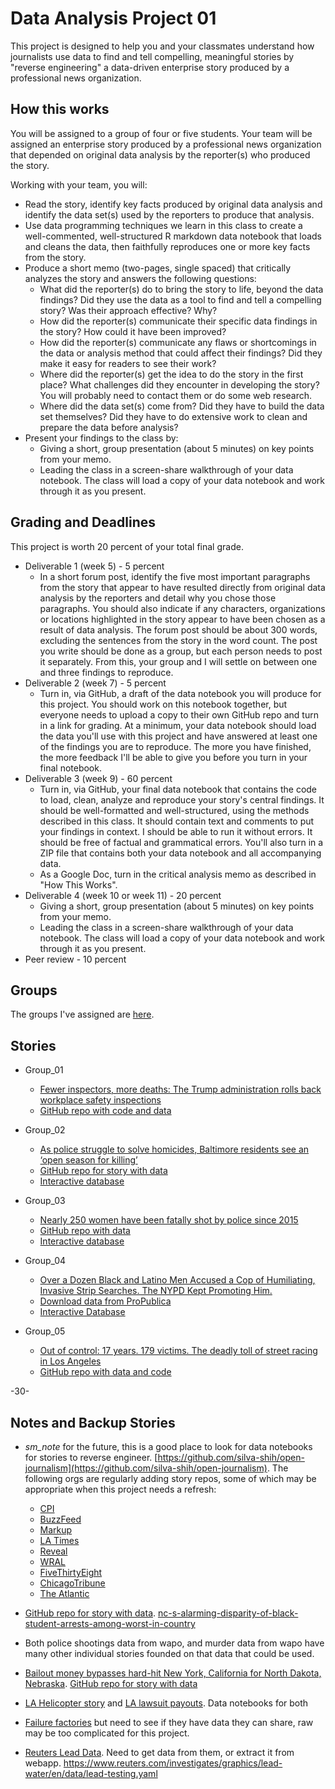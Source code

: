 # Data Analysis Project 01

This project is designed to help you and your classmates understand how journalists use data to find and tell compelling, meaningful stories by "reverse engineering" a data-driven enterprise story produced by a professional news organization.  

## How this works  

You will be assigned to a group of four or five students.  Your team will be assigned an enterprise story produced by a professional news organization that depended on original data analysis by the reporter(s) who produced the story.

Working with your team, you will:
* Read the story, identify key facts produced by original data analysis and identify the data set(s) used by the reporters to produce that analysis.    
* Use data programming techniques we learn in this class to create a well-commented, well-structured R markdown data notebook that loads and cleans the data, then faithfully reproduces one or more key facts from the story.
* Produce a short memo (two-pages, single spaced) that critically analyzes the story and answers the following questions:
  * What did the reporter(s) do to bring the story to life, beyond the data findings? Did they use the data as a tool to find and tell a compelling story? Was their approach effective? Why?     
  * How did the reporter(s) communicate their specific data findings in the story? How could it have been improved?
  * How did the reporter(s) communicate any flaws or shortcomings in the data or analysis method that could affect their findings? Did they make it easy for readers to see their work?
  * Where did the reporter(s) get the idea to do the story in the first place? What challenges did they encounter in developing the story? You will probably need to contact them or do some web research.
  * Where did the data set(s) come from?  Did they have to build the data set themselves? Did they have to do extensive work to clean and prepare the data before analysis?       
* Present your findings to the class by:
  * Giving a short, group presentation (about 5 minutes) on key points from your memo.
  * Leading the class in a screen-share walkthrough of your data notebook.  The class will load a copy of your data notebook and work through it as you present.  

## Grading and Deadlines

This project is worth 20 percent of your total final grade.

* Deliverable 1 (week 5) - 5 percent
  * In a short forum post, identify the five most important paragraphs from the story that appear to have resulted directly from original data analysis by the reporters and detail why you chose those paragraphs. You should also indicate if any characters, organizations or locations highlighted in the story appear to have been chosen as a result of data analysis. The forum post should be about 300 words, excluding the sentences from the story in the word count. The post you write should be done as a group, but each person needs to post it separately.  From this, your group and I will settle on between one and three findings to reproduce.    
* Deliverable 2 (week 7) - 5 percent
  * Turn in, via GitHub, a draft of the data notebook you will produce for this project. You should work on this notebook together, but everyone needs to upload a copy to their own GitHub repo and turn in a link for grading. At a minimum, your data notebook should load the data you'll use with this project and have answered at least one of the findings you are to reproduce. The more you have finished, the more feedback I'll be able to give you before you turn in your final notebook.   
* Deliverable 3 (week 9) - 60 percent
  * Turn in, via GitHub, your final data notebook that contains the code to load, clean, analyze and reproduce your story's central findings. It should be well-formatted and well-structured, using the methods described in this class. It should contain text and comments to put your findings in context. I should be able to run it without errors. It should be free of factual and grammatical errors. You'll also turn in a ZIP file that contains both your data notebook and all accompanying data.
  * As a Google Doc, turn in the critical analysis memo as described in "How This Works".
* Deliverable 4 (week 10 or week 11) - 20 percent
  * Giving a short, group presentation (about 5 minutes) on key points from your memo.
  * Leading the class in a screen-share walkthrough of your data notebook.  The class will load a copy of your data notebook and work through it as you present.    
* Peer review - 10 percent

## Groups

The groups I've assigned are [here](https://umd.instructure.com/courses/1288268/groups#tab-73804).

## Stories

* Group_01
  * [Fewer inspectors, more deaths: The Trump administration rolls back workplace safety inspections](https://publicintegrity.org/politics/system-failure/deaths-cutbacks-workplace-safety-inspections-osha/)
  * [GitHub repo with code and data](https://github.com/PublicI/osha-fatality-inspections)

* Group_02
  * [As police struggle to solve homicides, Baltimore residents see an ‘open season for killing’](https://www.washingtonpost.com/investigations/as-police-struggle-to-solve-homicides-baltimore-residents-see-an-open-season-for-killing/2018/12/26/7ee561e4-fb24-11e8-8c9a-860ce2a8148f_story.html)
  * [GitHub repo for story with data](https://github.com/washingtonpost/data-homicides)
  * [Interactive database](https://www.washingtonpost.com/graphics/2018/investigations/unsolved-homicide-database/)

* Group_03
  * [Nearly 250 women have been fatally shot by police since 2015](https://www.washingtonpost.com/graphics/2020/investigations/police-shootings-women/)
  * [GitHub repo with data](https://github.com/washingtonpost/data-police-shootings)
  * [Interactive database](https://www.washingtonpost.com/graphics/investigations/police-shootings-database/)

* Group_04
  * [Over a Dozen Black and Latino Men Accused a Cop of Humiliating, Invasive Strip Searches. The NYPD Kept Promoting Him.](https://www.propublica.org/article/over-a-dozen-black-and-latino-men-accused-a-cop-of-humiliating-invasive-strip-searches-the-nypd-kept-promoting-him)
  * [Download data from ProPublica](https://projects.propublica.org/nypd-ccrb/)
  * [Interactive Database](https://projects.propublica.org/nypd-ccrb/)

* Group_05
  * [Out of control: 17 years. 179 victims. The deadly toll of street racing in Los Angeles](https://www.latimes.com/projects/la-me-street-racing/)
  * [GitHub repo with data and code](https://github.com/datadesk/street-racing-analysis)

-30-

## Notes and Backup Stories
* *sm_note* for the future, this is a good place to look for data notebooks for stories to reverse engineer. [https://github.com/silva-shih/open-journalism](https://github.com/silva-shih/open-journalism). The following orgs are regularly adding story repos, some of which may be appropriate when this project needs a refresh:
  * [CPI](https://github.com/publici)
  * [BuzzFeed](https://github.com/BuzzFeedNews)
  * [Markup](https://github.com/the-markup)
  * [LA Times](https://github.com/datadesk)
  * [Reveal](https://github.com/cirlabs)
  * [WRAL](https://www.wral.com/nc-s-alarming-disparity-of-black-student-arrests-among-worst-in-country/17515727/)
  * [FiveThirtyEight](https://github.com/fivethirtyeight)
  * [ChicagoTribune](https://github.com/newsapps/public-notebooks)
  * [The Atlantic](https://github.com/theatlantic)


*  [GitHub repo for story with data](https://github.com/wraldata/civil-rights-ed-data). [nc-s-alarming-disparity-of-black-student-arrests-among-worst-in-country](https://www.wral.com/nc-s-alarming-disparity-of-black-student-arrests-among-worst-in-country/17515727/)
*  Both police shootings data from wapo, and murder data from wapo have many other individual stories founded on that data that could be used.
* [Bailout money bypasses hard-hit New York, California for North Dakota, Nebraska](https://www.revealnews.org/article/bailout-money-bypasses-hard-hit-new-york-california-for-north-dakota-nebraska/). [GitHub repo for story with data](https://github.com/cirlabs/sba-ppp-states-analysis)
* [LA Helicopter story](https://www.latimes.com/projects/la-me-robinson-helicopters/) and [LA lawsuit payouts](https://www.latimes.com/local/lanow/la-me-ln-city-payouts-20180627-story.html). Data notebooks for both
* [Failure factories](https://projects.tampabay.com/projects/2015/investigations/pinellas-failure-factories/) but need to see if they have data they can share, raw may be too complicated for this project.
* [Reuters Lead Data](https://github.com/chris-prener/LeadMappingTutorial). Need to get data from them, or extract it from webapp.
https://www.reuters.com/investigates/graphics/lead-water/en/data/lead-testing.yaml
